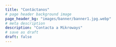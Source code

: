 ```yaml
---
title: "Contáctanos"
# page header background image
page_header_bg: "images/banner/banner1.jpg.webp"
# meta description
description: "Contacta a Mikroways"
# save as draft
draft: false
---
```

